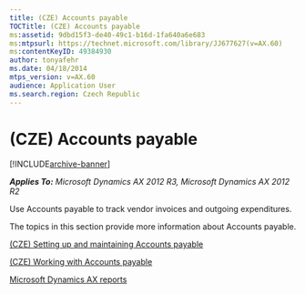 ```yaml
---
title: (CZE) Accounts payable
TOCTitle: (CZE) Accounts payable
ms:assetid: 9dbd15f3-de40-49c1-b16d-1fa640a6e683
ms:mtpsurl: https://technet.microsoft.com/library/JJ677627(v=AX.60)
ms:contentKeyID: 49384930
author: tonyafehr
ms.date: 04/18/2014
mtps_version: v=AX.60
audience: Application User
ms.search.region: Czech Republic
---
```


# (CZE) Accounts payable 


[!INCLUDE[archive-banner](includes/archive-banner.md)]


_**Applies To:** Microsoft Dynamics AX 2012 R3, Microsoft Dynamics AX 2012 R2_

Use Accounts payable to track vendor invoices and outgoing expenditures.

The topics in this section provide more information about Accounts payable.

[(CZE) Setting up and maintaining Accounts payable](cze-setting-up-and-maintaining-accounts-payable.md)

[(CZE) Working with Accounts payable](cze-working-with-accounts-payable.md)

[Microsoft Dynamics AX reports](microsoft-dynamics-ax-reports.md)

  


